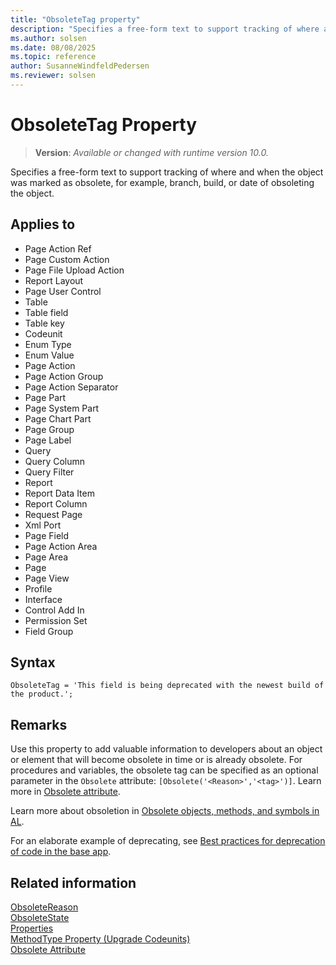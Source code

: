 ```yaml
---
title: "ObsoleteTag property"
description: "Specifies a free-form text to support tracking of where and when the object was marked as obsolete, for example, branch, build, or date of obsoleting the object."
ms.author: solsen
ms.date: 08/08/2025
ms.topic: reference
author: SusanneWindfeldPedersen
ms.reviewer: solsen
---
```

[//]: # (START>DO_NOT_EDIT)
[//]: # (IMPORTANT:Do not edit any of the content between here and the END>DO_NOT_EDIT.)
[//]: # (Any modifications should be made in the .xml files in the ModernDev repo.)
# ObsoleteTag Property
> **Version**: _Available or changed with runtime version 10.0._

Specifies a free-form text to support tracking of where and when the object was marked as obsolete, for example, branch, build, or date of obsoleting the object.

## Applies to
-   Page Action Ref
-   Page Custom Action
-   Page File Upload Action
-   Report Layout
-   Page User Control
-   Table
-   Table field
-   Table key
-   Codeunit
-   Enum Type
-   Enum Value
-   Page Action
-   Page Action Group
-   Page Action Separator
-   Page Part
-   Page System Part
-   Page Chart Part
-   Page Group
-   Page Label
-   Query
-   Query Column
-   Query Filter
-   Report
-   Report Data Item
-   Report Column
-   Request Page
-   Xml Port
-   Page Field
-   Page Action Area
-   Page Area
-   Page
-   Page View
-   Profile
-   Interface
-   Control Add In
-   Permission Set
-   Field Group

[//]: # (IMPORTANT: END>DO_NOT_EDIT)


## Syntax

```AL
ObsoleteTag = 'This field is being deprecated with the newest build of the product.';
```

## Remarks

Use this property to add valuable information to developers about an object or element that will become obsolete in time or is already obsolete. For procedures and variables, the obsolete tag can be specified as an optional parameter in the `Obsolete` attribute: `[Obsolete('<Reason>','<tag>')]`. Learn more in [Obsolete attribute](/dynamics365/business-central/dev-itpro/developer/attributes/devenv-obsolete-attribute).

Learn more about obsoletion in [Obsolete objects, methods, and symbols in AL](../devenv-obsolete-objects.md).

For an elaborate example of deprecating, see [Best practices for deprecation of code in the base app](../devenv-deprecation-guidelines.md).

## Related information  

[ObsoleteReason](devenv-obsoletereason-property.md)  
[ObsoleteState](devenv-obsoletestate-property.md)  
[Properties](devenv-properties.md)  
[MethodType Property (Upgrade Codeunits)](../devenv-methodtype-property-upgrade-codeunits.md)  
[Obsolete Attribute](../attributes/devenv-obsolete-attribute.md)
